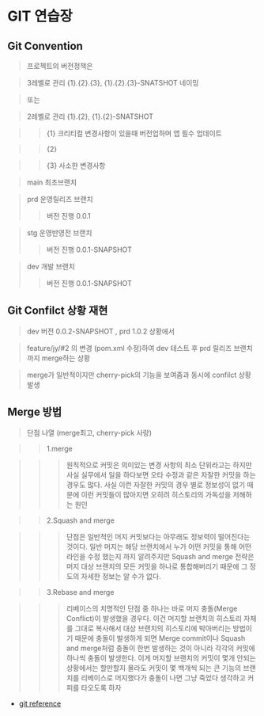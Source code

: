 # GIT 연습장
## Git Convention

> 프로젝트의 버전정책은

> 3레벨로 관리 {1}.{2}.{3}, {1}.{2}.{3}-SNATSHOT 네이밍 

> 또는

> 2레벨로 관리 {1}.{2}, {1}.{2}-SNATSHOT

>> {1} 크리티컬 변경사항이 있을때 버전업하며 앱 필수 업데이트

>> {2} 

>> {3} 사소한 변경사항

> main 최초브랜치

> prd 운영릴리즈 브랜치
>> 버전 진행 0.0.1

> stg 운영반영전 브랜치
>> 버전 진행 0.0.1-SNAPSHOT

> dev 개발 브랜치
>> 버전 진행 0.0.1-SNAPSHOT

## Git Confilct 상황 재현

> dev 버전 0.0.2-SNAPSHOT , prd 1.0.2 상황에서 

> feature/jy/#2 의 변경 (pom.xml 수정)하여 dev 테스트 후 prd 릴리즈 브랜치까지 merge하는 상황

> merge가 일반적이지만 cherry-pick의 기능을 보여줌과 동시에 confilct 상황 발생

## Merge 방법

> 단점 나열 (merge최고, cherry-pick 사랑)

> > 1.merge

> > > 원칙적으로 커밋은 의미있는 변경 사항의 최소 단위라고는 하지만 사실 실무에서 일을 하다보면 오타 수정과 같은 자잘한 커밋을 하는 경우도 많다. 사실 이런 자잘한 커밋의 경우 별로 정보성이 없기 때문에 이런 커밋들이 많아지면 오히려 히스토리의 가독성을 저해하는 원인

> > 2.Squash and merge

> > > 단점은 일반적인 머지 커밋보다는 아무래도 정보력이 떨어진다는 것이다. 일반 머지는 해당 브랜치에서 누가 어떤 커밋을 통해 어떤 라인을 수정 했는지 까지 알려주지만 Squash and merge 전략은 머지 대상 브랜치의 모든 커밋을 하나로 통합해버리기 때문에 그 정도의 자세한 정보는 알 수가 없다.

> > 3.Rebase and merge

> > > 리베이스의 치명적인 단점 중 하나는 바로 머지 충돌(Merge Conflict)이 발생했을 경우다. 이건 머지할 브랜치의 히스토리 자체를 그대로 복사해서 대상 브랜치의 히스토리에 박아버리는 방법이기 때문에 충돌이 발생하게 되면 Merge commit이나 Squash and merge처럼 충돌이 한번 발생하는 것이 아니라 각각의 커밋에 하나씩 충돌이 발생한다. 이게 머지할 브랜치의 커밋이 몇개 안되는 상황에서는 할만할지 몰라도 커밋이 몇 백개씩 되는 큰 기능의 브랜치를 리베이스로 머지했다가 충돌이 나면 그냥 죽었다 생각하고 커피를 타오도록 하자

* [git reference](https://evan-moon.github.io/2019/08/30/commit-history-merge-strategy/#rebase-and-merge)